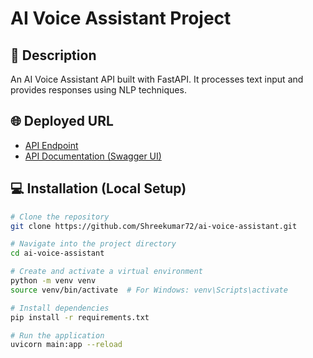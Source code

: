 # AI Voice Assistant Project

## 📜 Description
An AI Voice Assistant API built with FastAPI. It processes text input and provides responses using NLP techniques.

## 🌐 Deployed URL
- [API Endpoint](https://ai-voice-assistant-production-42b1.up.railway.app)
- [API Documentation (Swagger UI)](https://ai-voice-assistant-production-42b1.up.railway.app/docs/)

## 💻 Installation (Local Setup)
```bash
# Clone the repository
git clone https://github.com/Shreekumar72/ai-voice-assistant.git

# Navigate into the project directory
cd ai-voice-assistant

# Create and activate a virtual environment
python -m venv venv
source venv/bin/activate  # For Windows: venv\Scripts\activate

# Install dependencies
pip install -r requirements.txt

# Run the application
uvicorn main:app --reload
